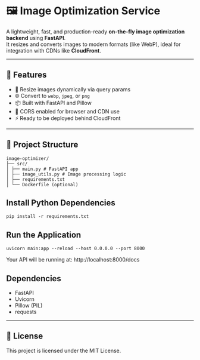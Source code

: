 # 🖼️ Image Optimization Service

A lightweight, fast, and production-ready **on-the-fly image optimization backend** using **FastAPI**.  
It resizes and converts images to modern formats (like WebP), ideal for integration with CDNs like **CloudFront**.

---

## 🚀 Features

- 🔧 Resize images dynamically via query params
- 🌐 Convert to `webp`, `jpeg`, or `png`
- 📦 Built with FastAPI and Pillow
- 🔐 CORS enabled for browser and CDN use
- ⚡ Ready to be deployed behind CloudFront

---

## 📁 Project Structure

```
image-optimizer/
├── src/
│ ├── main.py # FastAPI app
│ ├── image_utils.py # Image processing logic
│ ├── requirements.txt
│ └── Dockerfile (optional)
```
## Install Python Dependencies
```
pip install -r requirements.txt
```

## Run the Application
```
uvicorn main:app --reload --host 0.0.0.0 --port 8000
```

Your API will be running at:
http://localhost:8000/docs

## Dependencies
- FastAPI
- Uvicorn
- Pillow (PIL)
- requests
---

## 📄 License

This project is licensed under the MIT License.

